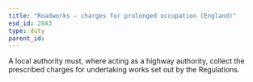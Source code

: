 ```yaml
---
title: "Roadworks - charges for prolonged occupation (England)"
esd_id: 2843
type: duty
parent_id:  
---
```


A local authority must, where acting as a highway authority, collect the prescribed charges for undertaking works set out by the Regulations.

